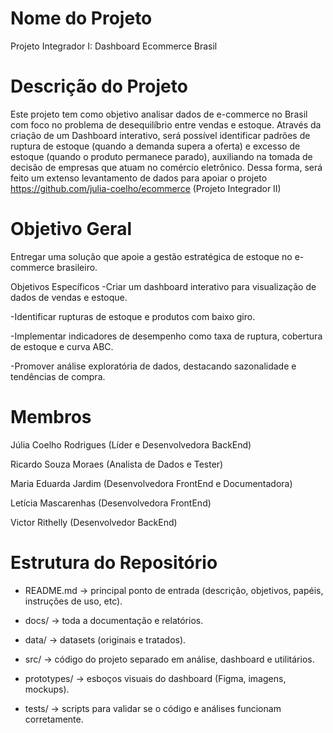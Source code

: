 # Nome do Projeto

Projeto Integrador I: Dashboard Ecommerce Brasil


# Descrição do Projeto

Este projeto tem como objetivo analisar dados de e-commerce no Brasil com foco no problema de desequilíbrio entre vendas e estoque. Através da criação de um Dashboard interativo, será possível identificar padrões de ruptura de estoque (quando a demanda supera a oferta) e excesso de estoque (quando o produto permanece parado), auxiliando na tomada de decisão de empresas que atuam no comércio eletrônico. Dessa forma, será feito um extenso levantamento de dados para apoiar o projeto https://github.com/julia-coelho/ecommerce (Projeto Integrador II)


# Objetivo Geral
Entregar uma solução que apoie a gestão estratégica de estoque no e-commerce brasileiro.

Objetivos Específicos
-Criar um dashboard interativo para visualização de dados de vendas e estoque.

-Identificar rupturas de estoque e produtos com baixo giro.

-Implementar indicadores de desempenho como taxa de ruptura, cobertura de estoque e curva ABC.

-Promover análise exploratória de dados, destacando sazonalidade e tendências de compra.


# Membros

Júlia Coelho Rodrigues (Líder e Desenvolvedora BackEnd)

Ricardo Souza Moraes (Analista de Dados e Tester)

Maria Eduarda Jardim (Desenvolvedora FrontEnd e Documentadora)

Letícia Mascarenhas (Desenvolvedora FrontEnd)

Victor Rithelly (Desenvolvedor BackEnd)


# Estrutura do Repositório

- README.md → principal ponto de entrada (descrição, objetivos, papéis, instruções de uso, etc).

- docs/ → toda a documentação e relatórios.

- data/ → datasets (originais e tratados).

- src/ → código do projeto separado em análise, dashboard e utilitários.

- prototypes/ → esboços visuais do dashboard (Figma, imagens, mockups).

- tests/ → scripts para validar se o código e análises funcionam corretamente.
